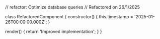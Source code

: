 // refactor: Optimize database queries
// Refactored on 26/1/2025

class RefactoredComponent {
  constructor() {
    this.timestamp = '2025-01-26T00:00:00.000Z';
  }

  render() {
    return 'Improved implementation';
  }
}